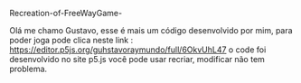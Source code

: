 Recreation-of-FreeWayGame- 

Olá me chamo Gustavo, esse é mais um código desenvolvido por mim, para poder joga pode clica neste link :
https://editor.p5js.org/guhstavoraymundo/full/6OkvUhL47
o code foi desenvolvido no site p5.js você pode usar recriar, modificar não tem problema.
